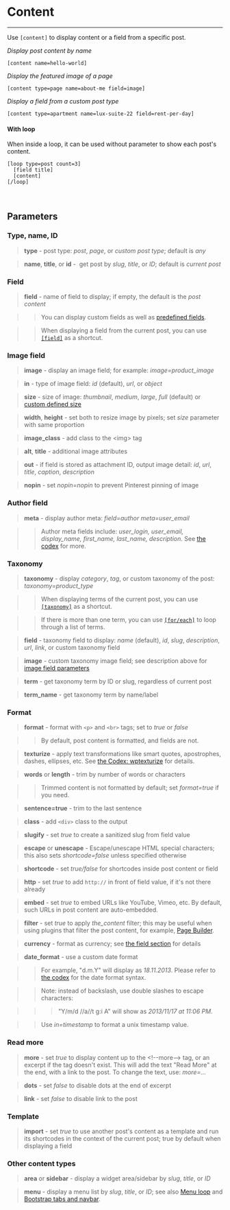 
# Content

---


Use `[content]` to display content or a field from a specific post.

*Display post content by name*

~~~
[content name=hello-world]
~~~

*Display the featured image of a page*

~~~
[content type=page name=about-me field=image]
~~~

*Display a field from a custom post type*

~~~
[content type=apartment name=lux-suite-22 field=rent-per-day]
~~~



#### With loop

When inside a loop, it can be used without parameter to show each post's content.

~~~
[loop type=post count=3]
  [field title]
  [content]
[/loop]
~~~

&nbsp;

## Parameters

### Type, name, ID

> **type** - post type: *post*, *page*, or *custom post type*; default is *any*

> **name**, **title**, or **id** -  get post by *slug*, *title*, or *ID*; default is *current post*



### Field

> **field** - name of field to display; if empty, the default is the *post content*

>> You can display custom fields as well as [predefined fields](options-general.php?page=ccs_reference&tab=field#predefined-fields).

>> When displaying a field from the current post, you can use [`[field]`](options-general.php?page=ccs_reference&tab=field) as a shortcut.


### Image field

> **image** - display an image field; for example: *image=product_image*

> **in** - type of image field: *id* (default), *url*, or *object*

> **size** - size of image: *thumbnail*, *medium*, *large*, *full* (default) or [custom defined size](http://codex.wordpress.org/Function_Reference/add_image_size)

> **width**, **height** - set both to resize image by pixels; set *size* parameter with same proportion

> **image_class** - add class to the &lt;img&gt; tag

> **alt**, **title** - additional image attributes

> **out** - if field is stored as attachment ID, output image detail: *id*, *url*, *title*, *caption*, *description*

> **nopin** - set *nopin=nopin* to prevent Pinterest pinning of image


### Author field

> **meta** - display author meta: *field=author meta=user_email*

>> Author meta fields include: *user_login, user_email, display_name, first_name, last_name, description*. See [the codex](http://codex.wordpress.org/Function_Reference/get_the_author_meta) for more.


### Taxonomy

> **taxonomy** - display *category*, *tag*, or custom taxonomy of the post: *taxonomy=product_type*

>> When displaying terms of the current post, you can use [`[taxonomy]`](options-general.php?page=ccs_reference&tab=taxonomy) as a shortcut.

>> If there is more than one term, you can use [`[for/each]`](options-general.php?page=ccs_reference&tab=taxonomy#for--each) to loop through a list of terms.

> **field** - taxonomy field to display: *name* (default), *id*, *slug*, *description*, *url*, *link*, or custom taxonomy field

> **image** - custom taxonomy image field; see description above for [image field parameters](#image-field)

> **term** - get taxonomy term by ID or slug, regardless of current post

> **term_name** - get taxonomy term by name/label



### Format

> **format** - format with `<p>` and `<br>` tags; set to *true* or *false*

>> By default, post content is formatted, and fields are not.

> **texturize** - apply text transformations like smart quotes, apostrophes, dashes, ellipses, etc. See [the Codex: wptexturize](https://codex.wordpress.org/Function_Reference/wptexturize#Notes) for details.

> **words** or **length** - trim by number of words or characters

>> Trimmed content is not formatted by default; set *format=true* if you need.

> **sentence=true** - trim to the last sentence

> **class** - add `<div>` class to the output

> **slugify** - set *true* to create a sanitized slug from field value

> **escape** or **unescape** - Escape/unescape HTML special characters; this also sets *shortcode=false* unless specified otherwise

> **shortcode** - set *true/false* for shortcodes inside post content or field

> **http** - set *true* to add `http://` in front of field value, if it's not there already

> **embed** - set *true* to embed URLs like YouTube, Vimeo, etc. By default, such URLs in post content are auto-embedded.

> **filter** - set *true* to apply *the_content* filter; this may be useful when using plugins that filter the post content, for example, [Page Builder](https://wordpress.org/plugins/siteorigin-panels).

> **currency** - format as currency; see [the field section](options-general.php?page=ccs_reference&tab=field#currency) for details

> **date_format** - use a custom date format

>> For example, "d.m.Y" will display as *18.11.2013*. Please refer to [the codex](http://codex.wordpress.org/Formatting_Date_and_Time) for the date format syntax.

>> Note: instead of backslash, use double slashes to escape characters:

>>> "Y/m/d //a//t g:i A" will show as *2013/11/17 at 11:06 PM*.

>> Use *in=timestamp* to format a unix timestamp value.

### Read more

> **more** - set *true* to display content up to the &lt;!--more--&gt; tag, or an excerpt if the tag doesn't exist. This will add the text "Read More" at the end, with a link to the post. To change the text, use: *more=...*

> **dots** - set *false* to disable dots at the end of excerpt

> **link** - set *false* to disable link to the post


### Template

> **import** - set *true* to use another post's content as a template and run its shortcodes in the context of the current post; true by default when displaying a field


### Other content types

> **area** or **sidebar** - display a widget area/sidebar by *slug*, *title*, or *ID*

> **menu** - display a menu list by *slug*, *title*, or *ID*; see also [Menu loop](options-general.php?page=ccs_reference&tab=menu) and [Bootstrap tabs and navbar](options-general.php?page=ccs_reference&tab=bootstrap).
